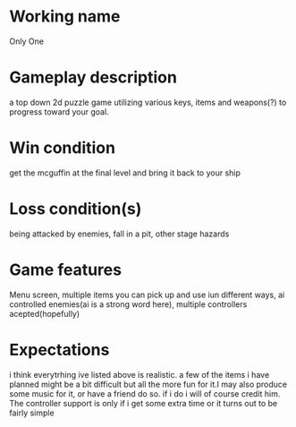 # Working name
Only One
# Gameplay description
a top down 2d puzzle game utilizing various keys, items and weapons(?) to progress toward your goal.
# Win condition
get the mcguffin at the final level and bring it back to your ship
# Loss condition(s)
being attacked by enemies, fall in a pit, other stage hazards
# Game features
Menu screen, multiple items you can pick up and use iun different ways, ai controlled enemies(ai is a strong word here), multiple controllers acepted(hopefully)
# Expectations
i think everytrhing ive listed above is realistic. a few of the items i have planned might be a bit difficult but all the more fun for it.I may also produce some music for it, or have a friend do so. if i do i will of course credit him. The controller support is only if i get some extra time or it turns out to be fairly simple
